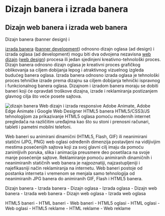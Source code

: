 <h1>Dizajn banera i izrada banera</h1>
<h2>Dizajn web banera i izrada web banera</h2>
Dizajn banera (banner design) i <p><a href="http://www.marjantrajkovski.com/html5-baneri.html" title="izrada banera" target="_blank">izrada banera</a> (<a href="http://www.marjantrajkovski.com/html5-banners.html" title="banner development" target="_blank">banner development</a>) odnosno dizajn oglasa (ad design) i izrada oglasa (ad development) mogu biti dva odvojena nezavisna <a href="http://www.marjantrajkovski.com" title="web dizajn" target="_blank">web dizajn</a> (<a href="http://www.marjantrajkovski.com/en.html" title="web design" target="_blank">web design</a>) procesa ili jedan sjedinjeni kreativno-tehnološki proces. Dizajn banera odnosno dizajn oglasa je kreativni proces grafičkog oblikovanja sa ciljem dobijanja lepog i atraktivnog vizuelnog izgleda budućeg banera oglasa. Izrada banera odnosno izrada oglasa je tehnološki proces tehničke izrade prema dizajnu sa ciljem dobijanja tehnički ispravnog i funkcionalnog banera oglasa. Dizajnom i izradom banera moraju se dobiti baneri koji će opravdati troškove dizajna, izrade i reklamiranja postizanjem glavnog cilja što veće posete sajtova.</p>
<img src="http://www.marjantrajkovski.com/img/html5-baneri.png" title="dizajn banera">
Web dizajn i izrada responsive Adobe Animate, Adobe Edge Animate i Google Web Designer HTML5 banera HTML5/CSS3/JS tehnologijom za prikazivanje HTML5 oglasa pomoću modernih internet pregledača na različitim uređajima kao što su stoni i prenosni računari, tableti i pametni mobilni telefoni.
<p>Web baneri su animirani dinamični (HTML5, Flash, GIF) ili neanimirani statični (JPG, PNG) web oglasi određenih dimenzija postavljeni na vidljivijim mestima posećenijih sajtova koji za svoj glavni cilj imaju da pomoću zanimljivih poruka, slika i animacija preusmere deo posetilaca na svoje manje posećenije sajtove. Reklamiranje pomoću animiranih dinamičnih i neanimiranih statičnih web banera je najpoznatiji, najzastupljeniji i najefikasniji način reklamiranja na internetu. Web baneri postoje od postanka interneta i vremenom se menjala samo tehnologija od neanimiranih JPG banera do animiranih GIF, Flash i HTML5 banera.</p>
<p>Dizajn banera - Izrada banera - Dizajn oglasa - Izrada oglasa - Dizajn web banera - Izrada web banera - Dizajn web oglasa - Izrada web oglasa</p>
<p>HTML5 baneri - HTML baneri - Web baneri - HTML5 oglasi - HTML oglasi - Web oglasi - HTML5 reklame - HTML reklame - Web reklame</p>
